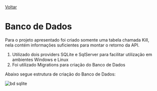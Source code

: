 [Voltar](../README.md)

# Banco de Dados

Para o projeto apresentado foi criado somente uma tabela chamada Kill, nela contém informações suficientes para montar o retorno da API.

1. Utilizado dois providers SQLite e SqlServer para facilitar utilização em ambientes Windows e Linux
2. Foi utilizado Migrations para criação do Banco de Dados

Abaixo segue estrutura de criação do Banco de Dados:

![bd sqlite](https://user-images.githubusercontent.com/44147082/47764130-9c4e7400-dca2-11e8-9b9c-3ecc1eca9cce.PNG)
